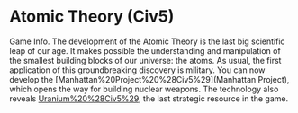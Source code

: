 # Atomic Theory (Civ5)

Game Info.
The development of the Atomic Theory is the last big scientific leap of our age. It makes possible the understanding and manipulation of the smallest building blocks of our universe: the atoms.
As usual, the first application of this groundbreaking discovery is military. You can now develop the [Manhattan%20Project%20%28Civ5%29](Manhattan Project), which opens the way for building nuclear weapons. The technology also reveals [Uranium%20%28Civ5%29](Uranium), the last strategic resource in the game.
